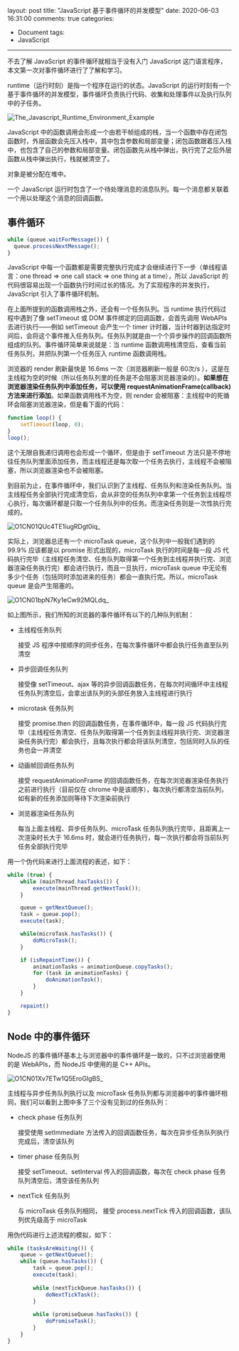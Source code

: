 layout: post
title: "JavaScript 基于事件循环的并发模型"
date: 2020-06-03 16:31:00
comments: true
categories: 
- Document
tags:
- JavaScript
---

不去了解 JavaScript 的事件循环就相当于没有入门 JavaScript 这门语言程序，本文第一次对事件循环进行了了解和学习。

<!-- more -->

runtime（运行时刻）是指一个程序在运行的状态。JavaScript 的运行时刻有一个基于事件循环的并发模型，事件循环负责执行代码、收集和处理事件以及执行队列中的子任务。

![The_Javascript_Runtime_Environment_Example](https://img.alicdn.com/imgextra/i1/O1CN01JTr8Wt1WAApPxCxng_!!6000000002747-55-tps-295-271.svg)

JavaScript 中的函数调用会形成一个由若干帧组成的栈，当一个函数中存在闭包函数时，外层函数会先压入栈中，其中包含参数和局部变量；闭包函数跟着压入栈中，也包含了自己的参数和局部变量。闭包函数先从栈中弹出，执行完了之后外层函数从栈中弹出执行，栈就被清空了。

对象是被分配在堆中。

一个 JavaScript 运行时包含了一个待处理消息的消息队列。每一个消息都关联着一个用以处理这个消息的回调函数。

## 事件循环

```jsx
while (queue.waitForMessage()) {
  queue.processNextMessage();
}
```

JavaScript 中每一个函数都是需要完整执行完成才会继续进行下一步（单线程语言：one thread ⇒ one call stack ⇒ one thing at a time），所以 JavaScript 的代码很容易出现一个函数执行时间过长的情况。为了实现程序的并发执行，JavaScript 引入了事件循环机制。

在上面所提到的函数调用栈之外，还会有一个任务队列。当 runtime 执行代码过程中遇到了像 setTimeout 或 DOM 事件绑定的回调函数，会首先调用 WebAPIs 去进行执行——例如 setTimeout 会产生一个 timer 计时器，当计时器到达指定时间后，会将这个事件推入任务队列。任务队列就是由一个个异步操作的回调函数所组成的队列。事件循环简单来说就是：当 runtime 函数调用栈清空后，查看当前任务队列，并把队列第一个任务压入 runtime 函数调用栈。

浏览器的 render 刷新最快是 16.6ms 一次（浏览器刷新一般是 60次/s ），这是在主线程为空的时候（所以任务队列里的任务是不会阻塞浏览器渲染的）。**如果想在浏览器渲染任务队列中添加任务，可以使用 requestAnimationFrame(callback)方法来进行添加**。如果函数调用栈不为空，则 render 会被阻塞：主线程中的死循环会阻塞浏览器渲染，但是看下面的代码： 

```jsx
function loop() {
	setTimeout(loop, 0);
}
loop();
```

这个无限自我递归调用也会形成一个循环，但是由于 setTimeout 方法只是不停地往任务队列里面添加任务，而主线程还是每次取一个任务去执行，主线程不会被阻塞，所以浏览器渲染也不会被阻塞。

到目前为止，在事件循环中，我们认识到了主线程、任务队列和渲染任务队列。当主线程任务全部执行完成清空后，会从非空的任务队列中拿第一个任务到主线程尽心执行，每次循环都是只取一个任务队列中的任务。而渲染任务则是一次性执行完成的。

![O1CN01QUc4TE1iugRDgt0iq_](https://img.alicdn.com/imgextra/i2/O1CN01QUc4TE1iugRDgt0iq_!!6000000004473-2-tps-1536-636.png)

实际上，浏览器总还有一个 microTask queue，这个队列中一般我们遇到的 99.9% 应该都是以 promise 形式出现的，microTask 执行的时间是每一段 JS 代码执行完毕（主线程任务清空、任务队列取得第一个任务到主线程并执行完、浏览器渲染任务执行完）都会进行执行，而且一旦执行，microTask queue 中无论有多少个任务（包括同时添加进来的任务）都会一直执行完。所以，microTask queue 是会产生阻塞的。

![O1CN01bpN7Ky1eCw92MQLdq_](https://img.alicdn.com/imgextra/i2/O1CN01bpN7Ky1eCw92MQLdq_!!6000000003836-2-tps-1535-746.png)

如上图所示，我们所知的浏览器的事件循环有以下的几种队列机制：

- 主线程任务队列

    接受 JS 程序中按顺序的同步任务，在每次事件循环中都会执行任务直至队列清空

- 异步回调任务队列

    接受像 setTimeout、ajax 等的异步回调函数任务，在每次时间循环中主线程任务队列清空后，会拿出该队列的头部任务放入主线程进行执行

- microtask 任务队列

    接受 promise.then 的回调函数任务，在事件循环中，每一段 JS 代码执行完毕（主线程任务清空、任务队列取得第一个任务到主线程并执行完、浏览器渲染任务执行完）都会执行，且每次执行都会将该队列清空，包括同时入队的任务也会一并清空

- 动画帧回调任务队列

    接受 requestAnimationFrame 的回调函数任务，在每次浏览器渲染任务执行之前进行执行（目前仅在 chrome 中是该顺序），每次执行都清空当前队列，如有新的任务添加则等待下次渲染前执行

- 浏览器渲染任务队列

    每当上面主线程、异步任务队列、microTask 任务队列执行完毕，且距离上一次渲染时长大于 16.6ms 时，就会进行任务执行，每一次执行都会将当前队列任务全部执行完毕

用一个伪代码来进行上面流程的表述，如下：

```jsx
while (true) {
	while (mainThread.hasTasks()) {
		execute(mainThread.getNextTask());
	}

	queue = getNextQueue();
	task = queue.pop();
	execute(task);

	while(microTask.hasTasks()) {
		doMicroTask();
	}

	if (isRepaintTime()) {
		animationTasks = animationQueue.copyTasks();
		for (task in animationTasks) {
			doAnimationTask();
		}
	}

	repaint()
}
```

## Node 中的事件循环

NodeJS 的事件循环基本上与浏览器中的事件循环是一致的，只不过浏览器使用的是 WebAPIs，而 NodeJS 中使用的是 C++ APIs。

![O1CN01Xv7ETw1Q5EroGIgBS_](https://img.alicdn.com/imgextra/i4/O1CN01Xv7ETw1Q5EroGIgBS_!!6000000001924-2-tps-1383-703.png)

主线程与异步任务队列执行以及 microTask 任务队列都与浏览器中的事件循环相同，我们可以看到上图中多了三个没有见到过的任务队列：

- check phase 任务队列

    接受使用 setImmediate 方法传入的回调函数任务，每次在异步任务队列执行完成后，清空该队列

- timer phase 任务队列

    接受 setTimeout、setInterval 传入的回调函数，每次在 check phase 任务队列清空后，清空该任务队列

- nextTick 任务队列

    与 microTask 任务队列相同， 接受 process.nextTick 传入的回调函数，该队列优先级高于 microTask 

用伪代码进行上述流程的模拟，如下：

```jsx
while (tasksAreWaiting()) {
	queue = getNextQueue();
	while (queue.hasTasks()) {
		task = queue.pop();
		execute(task);
		
		while (nextTickQueue.hasTasks()) {
			doNextTickTask();
		}
		
		while (promiseQueue.hasTasks()) {
			doPromiseTask();
		}
	}
}
```